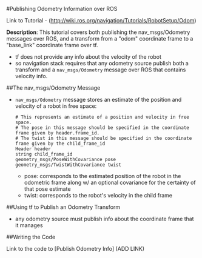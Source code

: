 #Publishing Odometry Information over ROS

Link to Tutorial - (http://wiki.ros.org/navigation/Tutorials/RobotSetup/Odom)

**Description**: This tutorial covers both publishing the nav_msgs/Odometry messages over ROS, and a transform from a "odom" coordinate frame to a "base_link" coordinate frame over tf.

- tf does not provide any info about the velocity of the robot
- so navigation stack requires that any odometry source publish both a transform and a `nav_msgs/Odometry` message over ROS that contains velocity info.

##The nav_msgs/Odometry Message

- `nav_msgs/Odometry` message stores an estimate of the position and velocity of a robot in free space:

  ```
  # This represents an estimate of a position and velocity in free space.  
  # The pose in this message should be specified in the coordinate frame given by header.frame_id.  
  # The twist in this message should be specified in the coordinate frame given by the child_frame_id
  Header header
  string child_frame_id
  geometry_msgs/PoseWithCovariance pose
  geometry_msgs/TwistWithCovariance twist
  ```
    - pose: corresponds to the estimated position of the robot in the odometric frame along w/ an optional covariance for the certainty of that pose estimate
    - twist: corresponds to the robot's velocity in the child frame
    
##Using tf to Publish an Odometry Transform

- any odometry source must publish info about the coordinate frame that it manages

##Writing the Code

Link to the code to [Publish Odometry Info] (ADD LINK) 
